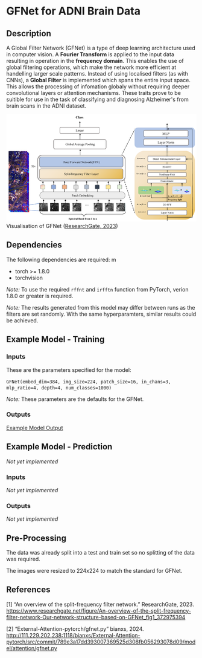 # GFNet for ADNI Brain Data

## Description
A Global Filter Network (GFNet) is a type of deep learning architecture used in computer vision. A **Fourier Transform** is applied to the input data resulting in operation in the **frequency domain**. This enables the use of global filtering operations, which make the network more efficient at handelling larger scale patterns. Instead of using localised filters (as with CNNs), a **Global Filter** is implemented which spans the entire input space. This allows the processing of infomation globaly without requiring deeper convolutional layers or attention mechanisms. These traits prove to be suitible for use in the task of classifying and diagnosing Alzheimer's from brain scans in the ADNI dataset.

![Visualisation of GFNet](readme_support/GFNet_Overview.png)
Visualisation of GFNet ([ResearchGate, 2023](https://www.researchgate.net/figure/An-overview-of-the-split-frequency-filter-network-Our-network-structure-based-on-GFNet_fig1_372975394))

## Dependencies
The following dependencies are required: m
* torch >= 1.8.0
* torchvision

*Note:* To use the required `rffnt` and `irfftn` function from PyTorch, verion 1.8.0 or greater is required.

*Note:* The results generated from this model may differ between runs as the filters are set randomly. With the same hyperparamters, similar results could be achieved.

## Example Model - Training

### Inputs
These are the parameters specified for the model:
```
GFNet(embed_dim=384, img_size=224, patch_size=16, in_chans=3, mlp_ratio=4, depth=4, num_classes=1000)
```
*Note:* These parameters are the defaults for the GFNet.

### Outputs
[Example Model Output](readme_support/train_output.txt)

## Example Model - Prediction
*Not yet implemented*

### Inputs
*Not yet implemented*

### Outputs
*Not yet implemented*

## Pre-Processing
The data was already split into a test and train set so no splitting of the data was required.

The images were resized to 224x224 to match the standard for GFNet.

## References
[1] “An overview of the split-frequency filter network.” ResearchGate, 2023. https://www.researchgate.net/figure/An-overview-of-the-split-frequency-filter-network-Our-network-structure-based-on-GFNet_fig1_372975394

‌[2] “External-Attention-pytorch/gfnet.py” bianxs, 2024. http://111.229.202.238:1118/bianxs/External-Attention-pytorch/src/commit/789e3a17dd393007369525d308fb056293078d09/model/attention/gfnet.py